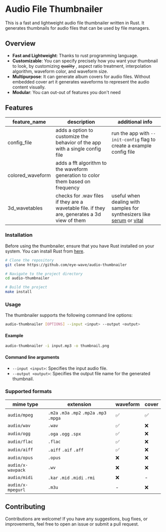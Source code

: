 # Audio File Thumbnailer

This is a fast and lightweight audio file thumbnailer written in Rust. It generates thumbnails for audio files that can be used by file managers.

## Overview

- **Fast and Lightweight**: Thanks to rust programming language.
- **Customizable**: You can specify precisely how you want your thumbnail to look, by customizing ~~quality~~ , aspect ratio treatment, interpolation algorithm, waveform color, and waveform size.
- **Multipurpose**: It can generate album covers for audio files. Without embedded cover art it generates waveforms to represent the audio content visually.
- **Modular**: You can out-out of features you don't need

## Features
| feature_name | description | additional info |
|-|-|-|
| config_file | adds a option to customize the behavior of the app with a single config file | run the app with `--init-config` flag to create a example config file |
| colored_waveform | adds a fft algorithm to the waveform generation to color them based on frequency |
| 3d_wavetables | checks for .wav files if they are a wavetable file. if they are, generates a 3d view of them | useful when dealing with samples for synthesizers like [serum](https://xferrecords.com/products/serum) or [vital](https://vital.audio)

### Installation

Before using the thumbnailer, ensure that you have Rust installed on your system. You can install Rust from [here](https://www.rust-lang.org/tools/install).

```bash
# Clone the repository
git clone https://github.com/eye-wave/audio-thumbnailer

# Navigate to the project directory
cd audio-thumbnailer

# Build the project
make install
```

### Usage

The thumbnailer supports the following command line options:

```bash
audio-thumbnailer [OPTIONS] --input <input> --output <output>
```

#### Example
```bash
audio-thumbnailer -i input.mp3 -o thumbnail.png
```
#### Command line arguments
- `--input <input>`: Specifies the input audio file.
- `--output <output>`: Specifies the output file name for the generated thumbnail.

### Supported formats
| mime type | extension | waveform | cover |
|-|-|-|-|
|`audio/mpeg`|`.m2a` `.m3a` `.mp2` `.mp2a` `.mp3` `.mpga`|✅|✅
|`audio/wav`|`.wav`|✅|❌
|`audio/ogg`|`.oga` `.ogg` `.spx`|✅|❌
|`audio/flac`|`.flac`|✅|❌
|`audio/aiff`|`.aiff` `.aif` `.aff`|✅|❌
|`audio/opus`|`.opus`|❌|❌
|`audio/x-wavpack`|`.wv`|❌|❌
|`audio/midi`|`.kar` `.mid` `.midi` `.rmi`|❌|-
|`audio/x-mpegurl`|`.m3u`|-|❌

## Contributing

Contributions are welcome! If you have any suggestions, bug fixes, or improvements, feel free to open an issue or submit a pull request.
